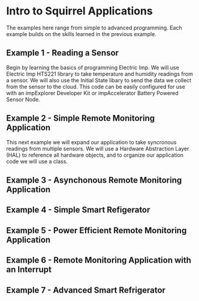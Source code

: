 # Intro to Squirrel Applications

The examples here range from simple to advanced programming.  Each example builds on the skills learned in the previous example.  

## Example 1 - Reading a Sensor

Begin by learning the basics of programming Electric Imp. We will use Electric Imp HTS221 library to take temperature and humidity readings from a sensor. We will also use the Initial State libary to send the data we collect from the sensor to the cloud. This code can be easily configured for use with an impExplorer Developer Kit or impAccelerator Battery Powered Sensor Node.  

## Example 2 - Simple Remote Monitoring Application

This next example we will expand our application to take syncronous readings from multiple sensors. We will use a Hardware Abstraction Layer (HAL) to reference all hardware objects, and to organize our application code we will use a class.

## Example 3 - Asynchonous Remote Monitoring Application

## Example 4 - Simple Smart Refigerator

## Example 5 - Power Efficient Remote Monitoring Application

## Example 6 - Remote Monitoring Application with an Interrupt

## Example 7 - Advanced Smart Refrigerator